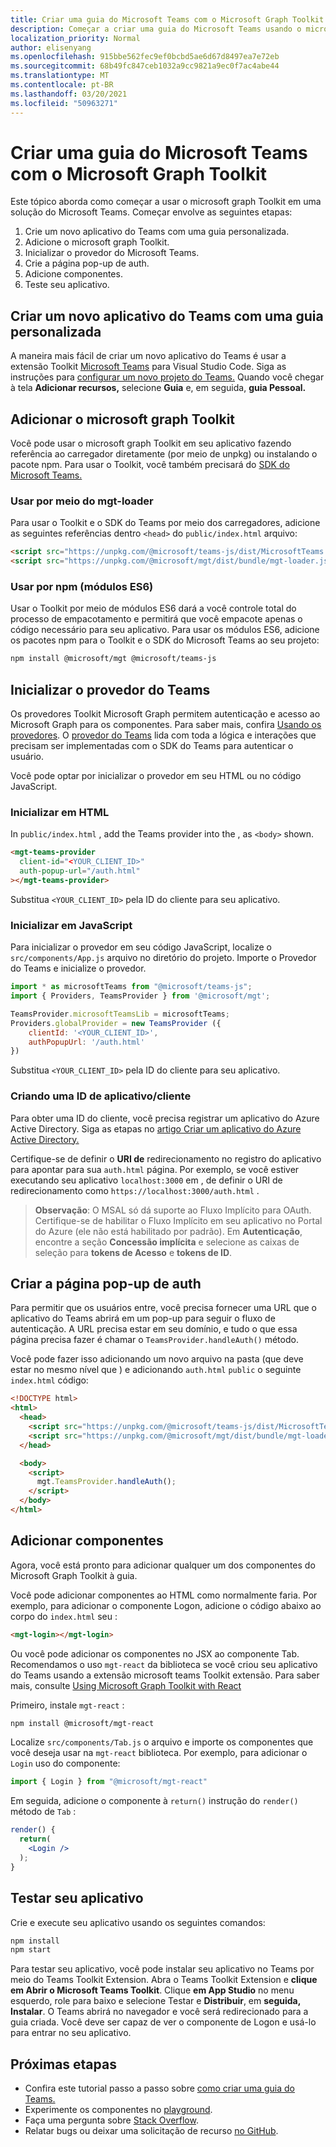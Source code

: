 ```yaml
---
title: Criar uma guia do Microsoft Teams com o Microsoft Graph Toolkit
description: Começar a criar uma guia do Microsoft Teams usando o microsoft graph Toolkit.
localization_priority: Normal
author: elisenyang
ms.openlocfilehash: 915bbe562fec9ef0bcbd5ae6d67d8497ea7e72eb
ms.sourcegitcommit: 68b49fc847ceb1032a9cc9821a9ec0f7ac4abe44
ms.translationtype: MT
ms.contentlocale: pt-BR
ms.lasthandoff: 03/20/2021
ms.locfileid: "50963271"
---
```

# <a name="build-a-microsoft-teams-tab-with-the-microsoft-graph-toolkit"></a>Criar uma guia do Microsoft Teams com o Microsoft Graph Toolkit

Este tópico aborda como começar a usar o microsoft graph Toolkit em uma solução do Microsoft Teams. Começar envolve as seguintes etapas:

1. Crie um novo aplicativo do Teams com uma guia personalizada.
2. Adicione o microsoft graph Toolkit.
3. Inicializar o provedor do Microsoft Teams.
4. Crie a página pop-up de auth.
5. Adicione componentes.
6. Teste seu aplicativo.

## <a name="create-a-new-teams-application-with-a-custom-tab"></a>Criar um novo aplicativo do Teams com uma guia personalizada

A maneira mais fácil de criar um novo aplicativo do Teams é usar a extensão Toolkit [Microsoft Teams](https://marketplace.visualstudio.com/items?itemName=TeamsDevApp.ms-teams-vscode-extension) para Visual Studio Code. Siga as instruções para [configurar um novo projeto do Teams.](/microsoftteams/platform/toolkit/visual-studio-code-overview#set-up-a-new-teams-project) Quando você chegar à tela **Adicionar recursos,** selecione **Guia** e, em seguida, **guia Pessoal.**

## <a name="add-the-microsoft-graph-toolkit"></a>Adicionar o microsoft graph Toolkit

Você pode usar o microsoft graph Toolkit em seu aplicativo fazendo referência ao carregador diretamente (por meio de unpkg) ou instalando o pacote npm. Para usar o Toolkit, você também precisará do [SDK do Microsoft Teams.](/javascript/api/overview/msteams-client?view=msteams-client-js-latest)

### <a name="use-via-mgt-loader"></a>Usar por meio do mgt-loader
Para usar o Toolkit e o SDK do Teams por meio dos carregadores, adicione as seguintes referências dentro `<head>` do `public/index.html` arquivo:

```html
<script src="https://unpkg.com/@microsoft/teams-js/dist/MicrosoftTeams.min.js" crossorigin="anonymous"></script>
<script src="https://unpkg.com/@microsoft/mgt/dist/bundle/mgt-loader.js"></script>
```

### <a name="use-via-npm-es6-modules"></a>Usar por npm (módulos ES6)
Usar o Toolkit por meio de módulos ES6 dará a você controle total do processo de empacotamento e permitirá que você empacote apenas o código necessário para seu aplicativo. Para usar os módulos ES6, adicione os pacotes npm para o Toolkit e o SDK do Microsoft Teams ao seu projeto:

```bash
npm install @microsoft/mgt @microsoft/teams-js
```

## <a name="initialize-the-teams-provider"></a>Inicializar o provedor do Teams

Os provedores Toolkit Microsoft Graph permitem autenticação e acesso ao Microsoft Graph para os componentes. Para saber mais, confira [Usando os provedores](../providers/providers.md). O [provedor do Teams](../providers/teams.md) lida com toda a lógica e interações que precisam ser implementadas com o SDK do Teams para autenticar o usuário.

Você pode optar por inicializar o provedor em seu HTML ou no código JavaScript. 

### <a name="initialize-in-html"></a>Inicializar em HTML

In `public/index.html` , add the Teams provider into the , as `<body>` shown.

```html
<mgt-teams-provider
  client-id="<YOUR_CLIENT_ID>"
  auth-popup-url="/auth.html"
></mgt-teams-provider>
```

Substitua `<YOUR_CLIENT_ID>` pela ID do cliente para seu aplicativo. 

### <a name="initialize-in-javascript"></a>Inicializar em JavaScript

Para inicializar o provedor em seu código JavaScript, localize o `src/components/App.js` arquivo no diretório do projeto. Importe o Provedor do Teams e inicialize o provedor.

```js
import * as microsoftTeams from "@microsoft/teams-js";
import { Providers, TeamsProvider } from '@microsoft/mgt';

TeamsProvider.microsoftTeamsLib = microsoftTeams;
Providers.globalProvider = new TeamsProvider ({
    clientId: '<YOUR_CLIENT_ID>',
    authPopupUrl: '/auth.html'
})
```
Substitua `<YOUR_CLIENT_ID>` pela ID do cliente para seu aplicativo.

### <a name="creating-an-appclient-id"></a>Criando uma ID de aplicativo/cliente

Para obter uma ID do cliente, você precisa registrar um aplicativo do Azure Active Directory. Siga as etapas no [artigo Criar um aplicativo do Azure Active Directory.](./add-aad-app-registration.md)

Certifique-se de definir o **URI de** redirecionamento no registro do aplicativo para apontar para sua `auth.html` página. Por exemplo, se você estiver executando seu aplicativo `localhost:3000` em , de definir o URI de redirecionamento como `https://localhost:3000/auth.html` .

>**Observação**: O MSAL só dá suporte ao Fluxo Implícito para OAuth. Certifique-se de habilitar o Fluxo Implícito em seu aplicativo no Portal do Azure (ele não está habilitado por padrão). Em **Autenticação**, encontre a seção **Concessão implícita** e selecione as caixas de seleção para **tokens de Acesso** e **tokens de ID**. 

## <a name="create-the-auth-popup-page"></a>Criar a página pop-up de auth

Para permitir que os usuários entre, você precisa fornecer uma URL que o aplicativo do Teams abrirá em um pop-up para seguir o fluxo de autenticação. A URL precisa estar em seu domínio, e tudo o que essa página precisa fazer é chamar o `TeamsProvider.handleAuth()` método.

Você pode fazer isso adicionando um novo arquivo na pasta (que deve estar no mesmo nível que ) e adicionando `auth.html` `public` o seguinte `index.html` código: 

```html
<!DOCTYPE html>
<html>
  <head>
    <script src="https://unpkg.com/@microsoft/teams-js/dist/MicrosoftTeams.min.js" crossorigin="anonymous"></script>
    <script src="https://unpkg.com/@microsoft/mgt/dist/bundle/mgt-loader.js"></script>
  </head>

  <body>
    <script>
      mgt.TeamsProvider.handleAuth();
    </script>
  </body>
</html>
```

## <a name="add-components"></a>Adicionar componentes

Agora, você está pronto para adicionar qualquer um dos componentes do Microsoft Graph Toolkit à guia. 

Você pode adicionar componentes ao HTML como normalmente faria. Por exemplo, para adicionar o componente Logon, adicione o código abaixo ao corpo do `index.html` seu :

```html
<mgt-login></mgt-login>
```

Ou você pode adicionar os componentes no JSX ao componente Tab. Recomendamos o uso `mgt-react` da biblioteca se você criou seu aplicativo do Teams usando a extensão microsoft teams Toolkit extensão. Para saber mais, consulte [Using Microsoft Graph Toolkit with React](./use-toolkit-with-react.md)

Primeiro, instale `mgt-react` :

```bash
npm install @microsoft/mgt-react
```

Localize `src/components/Tab.js` o arquivo e importe os componentes que você deseja usar na `mgt-react` biblioteca. Por exemplo, para adicionar o `Login` uso do componente:

```js
import { Login } from "@microsoft/mgt-react"
```

Em seguida, adicione o componente à `return()` instrução do `render()` método de `Tab` :

```jsx
render() {
  return(
    <Login />
  );
}
```

## <a name="test-your-application"></a>Testar seu aplicativo

Crie e execute seu aplicativo usando os seguintes comandos:
```bash
npm install
npm start
```

Para testar seu aplicativo, você pode instalar seu aplicativo no Teams por meio do Teams Toolkit Extension. Abra o Teams Toolkit Extension e **clique em Abrir o Microsoft Teams Toolkit**. Clique **em App Studio** no menu esquerdo, role para baixo e selecione Testar e **Distribuir**, em **seguida, Instalar**. O Teams abrirá no navegador e você será redirecionado para a guia criada. Você deve ser capaz de ver o componente de Logon e usá-lo para entrar no seu aplicativo.

## <a name="next-steps"></a>Próximas etapas
- Confira este tutorial passo a passo sobre [como criar uma guia do Teams.](https://developer.microsoft.com/graph/blogs/a-lap-around-microsoft-graph-toolkit-day-10-microsoft-graph-toolkit-teams-provider/)
- Experimente os componentes no [playground](https://mgt.dev).
- Faça uma pergunta sobre [Stack Overflow](https://aka.ms/mgt-question).
- Relatar bugs ou deixar uma solicitação de recurso [no GitHub](https://aka.ms/mgt).
